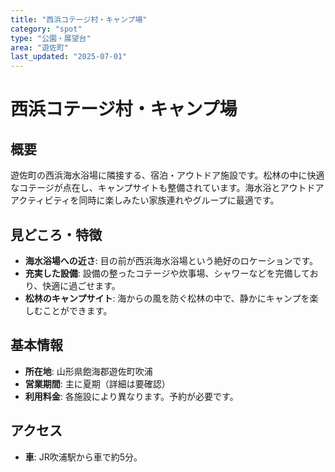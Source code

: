 ```yaml
---
title: "西浜コテージ村・キャンプ場"
category: "spot"
type: "公園・展望台"
area: "遊佐町"
last_updated: "2025-07-01"
---
```


# 西浜コテージ村・キャンプ場

## 概要
遊佐町の西浜海水浴場に隣接する、宿泊・アウトドア施設です。松林の中に快適なコテージが点在し、キャンプサイトも整備されています。海水浴とアウトドアアクティビティを同時に楽しみたい家族連れやグループに最適です。

## 見どころ・特徴
- **海水浴場への近さ**: 目の前が西浜海水浴場という絶好のロケーションです。
- **充実した設備**: 設備の整ったコテージや炊事場、シャワーなどを完備しており、快適に過ごせます。
- **松林のキャンプサイト**: 海からの風を防ぐ松林の中で、静かにキャンプを楽しむことができます。

## 基本情報
- **所在地**: 山形県飽海郡遊佐町吹浦
- **営業期間**: 主に夏期（詳細は要確認）
- **利用料金**: 各施設により異なります。予約が必要です。

## アクセス
- **車**: JR吹浦駅から車で約5分。